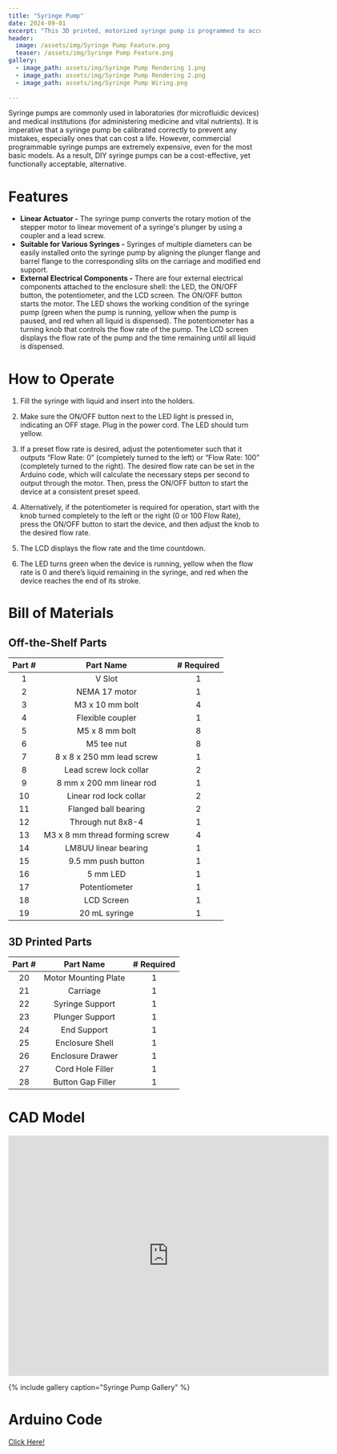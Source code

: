 ```yaml
---
title: "Syringe Pump"
date: 2024-09-01
excerpt: "This 3D printed, motorized syringe pump is programmed to accurately deliver liquid from 5mL - 20mL syringes."
header:
  image: /assets/img/Syringe Pump Feature.png
  teaser: /assets/img/Syringe Pump Feature.png
gallery:
  - image_path: assets/img/Syringe Pump Rendering 1.png
  - image_path: assets/img/Syringe Pump Rendering 2.png
  - image_path: assets/img/Syringe Pump Wiring.png
   
---
```


Syringe pumps are commonly used in laboratories (for microfluidic devices) and medical institutions (for administering medicine and vital nutrients). It is imperative that a syringe pump be calibrated correctly to prevent any mistakes, especially ones that can cost a life. However, commercial programmable syringe pumps are extremely expensive, even for the most basic models. As a result, DIY syringe pumps can be a cost-effective, yet functionally acceptable, alternative.

# Features

* **Linear Actuator -** The syringe pump converts the rotary motion of the stepper motor to linear movement of a syringe's plunger by using a coupler and a lead screw.
* **Suitable for Various Syringes -** Syringes of multiple diameters can be easily installed onto the syringe pump by aligning the plunger flange and barrel flange to the corresponding slits on the carriage and modified end support.
* **External Electrical Components -** There are four external electrical components attached to the enclosure shell: the LED, the ON/OFF button, the potentiometer, and the LCD screen. The ON/OFF button starts the motor. The LED shows the working condition of the syringe pump (green when the pump is running, yellow when the pump is paused, and red when all liquid is dispensed). The potentiometer has a turning knob that controls the flow rate of the pump. The LCD screen displays the flow rate of the pump and the time remaining until all liquid is dispensed.

# How to Operate

1) Fill the syringe with liquid and insert into the holders.

2) Make sure the ON/OFF button next to the LED light is pressed in, indicating an OFF stage. Plug in the power cord. The LED should turn yellow. 

3) If a preset flow rate is desired, adjust the potentiometer such that it outputs “Flow Rate: 0” (completely turned to the left) or “Flow Rate: 100” (completely turned to the right). The desired flow rate can be set in the Arduino code, which will calculate the necessary steps per second to output through the motor. Then, press the ON/OFF button to start the device at a consistent preset speed. 

4) Alternatively, if the potentiometer is required for operation, start with the knob turned completely to the left or the right (0 or 100 Flow Rate), press the ON/OFF button to start the device, and then adjust the knob to the desired flow rate. 

5) The LCD displays the flow rate and the time countdown. 

6) The LED turns green when the device is running,  yellow when the flow rate is 0 and there’s liquid remaining in the syringe, and red when the device reaches the end of its stroke.


# Bill of Materials 

## Off-the-Shelf Parts

| Part # | Part Name | # Required |
|:---------:|:----------:|:-------------:|
| 1 | V Slot | 1 |
| 2 | NEMA 17 motor | 1 |
| 3 | M3 x 10 mm bolt | 4 |
| 4 | Flexible coupler | 1 |
| 5 | M5 x 8 mm bolt | 8 |
| 6 | M5 tee nut | 8 |
| 7 | 8 x 8 x 250 mm lead screw | 1 |
| 8 | Lead screw lock collar | 2 |
| 9 | 8 mm x 200 mm linear rod | 1 |
| 10 | Linear rod lock collar | 2 |
| 11 | Flanged ball bearing | 2 |
| 12 | Through nut 8x8-4 | 1 |
| 13 | M3 x 8 mm thread forming screw | 4 |
| 14 | LM8UU linear bearing | 1 |
| 15 | 9.5 mm push button | 1 |
| 16 | 5 mm LED | 1 |
| 17 | Potentiometer | 1 |
| 18 | LCD Screen | 1 |
| 19 | 20 mL syringe | 1 |

## 3D Printed Parts

| Part # | Part Name | # Required |
|:---------:|:----------:|:-------------:|
| 20 | Motor Mounting Plate | 1 |
| 21 | Carriage | 1 |
| 22 | Syringe Support | 1 |
| 23 | Plunger Support | 1 |
| 24 | End Support | 1 |
| 25 | Enclosure Shell | 1 |
| 26 | Enclosure Drawer | 1 |
| 27 | Cord Hole Filler | 1 |
| 28 | Button Gap Filler | 1 |


# CAD Model
<iframe src="https://vanderbilt643.autodesk360.com/shares/public/SH512d4QTec90decfa6e1faab3ee761fd268?mode=embed" width="640" height="480" allowfullscreen="true" webkitallowfullscreen="true" mozallowfullscreen="true"  frameborder="0"></iframe>

{% include gallery caption="Syringe Pump Gallery" %}

# Arduino Code

[Click Here!](/assets/Code_for_Motor.ino)
